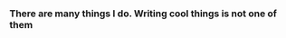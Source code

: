 ### There are many things I do. Writing cool things is not one of them
<center>
  <img src="https://github.com/Taggagii/Taggagii/blob/main/Ordering%20a%20tab%20%E2%80%94%20Simpsons.gif" / style = "top = 50% left = 50% translate: transform(-50%, -50%)>
</center>
